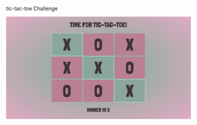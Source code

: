 tic-tac-toe Challenge

<img src="https://github.com/betheld/morning-challenge-tic-tac-toe/blob/79c0226943416646447642888a233ab516ae69e7/tictactoeSS.jpg">
